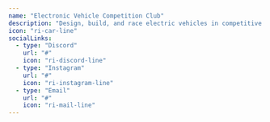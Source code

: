 ```yaml
---
name: "Electronic Vehicle Competition Club"
description: "Design, build, and race electric vehicles in competitive events. Learn about sustainable transportation, battery technology, and automotive engineering while competing in regional and national competitions."
icon: "ri-car-line"
socialLinks:
  - type: "Discord"
    url: "#"
    icon: "ri-discord-line"
  - type: "Instagram"
    url: "#"
    icon: "ri-instagram-line"
  - type: "Email"
    url: "#"
    icon: "ri-mail-line"
---
```

